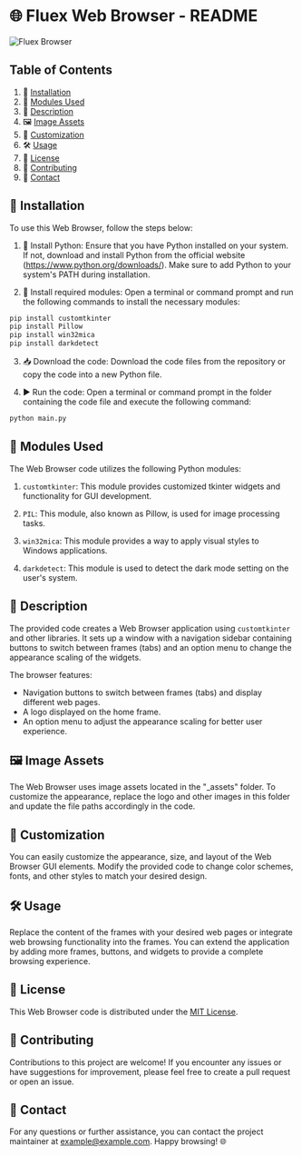 # 🌐 Fluex Web Browser - README

![Fluex Browser](https://i.postimg.cc/ZntZjFpg/Screenshot-2023-07-22-200700.png)

## Table of Contents
1. 🚀 [Installation](#-installation-)
2. 🧩 [Modules Used](#-modules-used-)
3. 📝 [Description](#-description-)
4. 🖼️ [Image Assets](#-image-assets-)
5. 🎨 [Customization](#-customization-)
6. 🛠️ [Usage](#-usage-)
7. 📜 [License](#-license-)
8. 🤝 [Contributing](#-contributing-)
9. 📧 [Contact](#-contact-)

## 🚀 Installation <a name="installation"></a>
To use this Web Browser, follow the steps below:

1. 🐍 Install Python: Ensure that you have Python installed on your system. If not, download and install Python from the official website (https://www.python.org/downloads/). Make sure to add Python to your system's PATH during installation.

2. 🔧 Install required modules: Open a terminal or command prompt and run the following commands to install the necessary modules:

```bash
pip install customtkinter
pip install Pillow
pip install win32mica
pip install darkdetect
```

3. 📥 Download the code: Download the code files from the repository or copy the code into a new Python file.

4. ▶️ Run the code: Open a terminal or command prompt in the folder containing the code file and execute the following command:

```bash
python main.py
```

## 🧩 Modules Used <a name="modules-used"></a>
The Web Browser code utilizes the following Python modules:

1. `customtkinter`: This module provides customized tkinter widgets and functionality for GUI development.

2. `PIL`: This module, also known as Pillow, is used for image processing tasks.

3. `win32mica`: This module provides a way to apply visual styles to Windows applications.

4. `darkdetect`: This module is used to detect the dark mode setting on the user's system.

## 📝 Description <a name="description"></a>
The provided code creates a Web Browser application using `customtkinter` and other libraries. It sets up a window with a navigation sidebar containing buttons to switch between frames (tabs) and an option menu to change the appearance scaling of the widgets.

The browser features:
- Navigation buttons to switch between frames (tabs) and display different web pages.
- A logo displayed on the home frame.
- An option menu to adjust the appearance scaling for better user experience.

## 🖼️ Image Assets <a name="image-assets"></a>
The Web Browser uses image assets located in the "_assets" folder. To customize the appearance, replace the logo and other images in this folder and update the file paths accordingly in the code.

## 🎨 Customization <a name="customization"></a>
You can easily customize the appearance, size, and layout of the Web Browser GUI elements. Modify the provided code to change color schemes, fonts, and other styles to match your desired design.

## 🛠️ Usage <a name="usage"></a>
Replace the content of the frames with your desired web pages or integrate web browsing functionality into the frames. You can extend the application by adding more frames, buttons, and widgets to provide a complete browsing experience.

## 📜 License <a name="license"></a>
This Web Browser code is distributed under the [MIT License](LICENSE).

## 🤝 Contributing <a name="contributing"></a>
Contributions to this project are welcome! If you encounter any issues or have suggestions for improvement, please feel free to create a pull request or open an issue.

## 📧 Contact <a name="contact"></a>
For any questions or further assistance, you can contact the project maintainer at example@example.com. Happy browsing! 🌐
